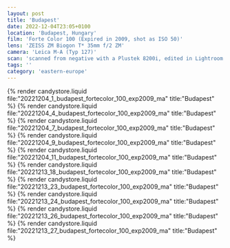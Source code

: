 ```yaml
---
layout: post
title: 'Budapest'
date: 2022-12-04T23:05+0100
location: 'Budapest, Hungary'
film: 'Forte Color 100 (Expired in 2009, shot as ISO 50)'
lens: 'ZEISS ZM Biogon T* 35mm f/2 ZM'
camera: 'Leica M-A (Typ 127)'
scan: 'scanned from negative with a Plustek 8200i, edited in Lightroom'
tags: ''
category: 'eastern-europe'
---
```


{% render candystore.liquid file:"20221204_1_budapest_fortecolor_100_exp2009_ma" title:"Budapest" %}
{% render candystore.liquid file:"20221204_4_budapest_fortecolor_100_exp2009_ma" title:"Budapest" %}
{% render candystore.liquid file:"20221204_7_budapest_fortecolor_100_exp2009_ma" title:"Budapest" %}
{% render candystore.liquid file:"20221204_9_budapest_fortecolor_100_exp2009_ma" title:"Budapest" %}
{% render candystore.liquid file:"20221204_11_budapest_fortecolor_100_exp2009_ma" title:"Budapest" %}
{% render candystore.liquid file:"20221213_18_budapest_fortecolor_100_exp2009_ma" title:"Budapest" %}
{% render candystore.liquid file:"20221213_23_budapest_fortecolor_100_exp2009_ma" title:"Budapest" %}
{% render candystore.liquid file:"20221213_24_budapest_fortecolor_100_exp2009_ma" title:"Budapest" %}
{% render candystore.liquid file:"20221213_26_budapest_fortecolor_100_exp2009_ma" title:"Budapest" %}
{% render candystore.liquid file:"20221213_27_budapest_fortecolor_100_exp2009_ma" title:"Budapest" %}